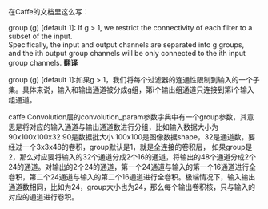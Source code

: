 在Caffe的文档里这么写：<br />
>
group (g) [default 1]: If g > 1, we restrict the connectivity of each filter to a subset of the input. <br />
Specifically, the input and output channels are separated into g groups, <br />
and the ith output group channels will be only connected to the ith input group channels.
**翻译**<br />
>
group (g) [default 1]:如果g > 1，我们将每个过滤器的连通性限制到输入的一个子集。具体来说，输入和输出通道被分成g组，第i个输出组通道只连接到第i个输入组通道。<br />
>
caffe Convolution层的convolution_param参数字典中有一个group参数，其意思是将对应的输入通道与输出通道数进行分组，比如输入数据大小为
90x100x100x32 90是数据批大小 100x100是图像数据shape，32是通道数，要经过一个3x3x48的卷积，group默认是1，就是全连接的卷积层，
如果group是2，那么对应要将输入的32个通道分成2个16的通道，将输出的48个通道分成2个24的通道。对输出的2个24的通道，第一个24通道与输入的第一个16通道进行全卷积，第二个24通道与输入的第二个16通道进行全卷积。极端情况下，输入输出通道数相同，比如为24，group大小也为24，那么每个输出卷积核，只与输入的对应的通道进行卷积。
